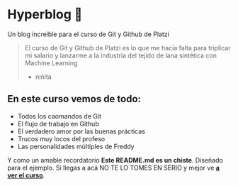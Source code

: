 # Hyperblog 💚
Un blog increíble para el curso de Git y Github de Platzi
> El curso de Git y Github de Platzi es lo que me hacía falta para triplicar mi salario y lanzarme a la industria del tejido de lana sintética con Machine Learning
> - niñita

## En este curso vemos de todo:
* Todos los caomandos de Git
* El flujo de trabajo en Github
* El verdadero amor por las buenas prácticas
* Trucos muy locos del profeso
* Las personalidades múltiples de Freddy

Y como un amable recordatorio **Este README.md es un chiste**. Diseñado para el ejemplo. Si llegas a acá NO TE LO TOMES EN SERIO y mejor ve [**a ver el curso**](https://platzi.com/cursos/git-github/ "a ver el curso").